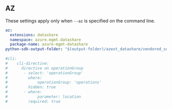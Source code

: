 ## AZ

These settings apply only when `--az` is specified on the command line.

``` yaml $(az)
az:
  extensions: datashare
  namespace: azure.mgmt.datashare
  package-name: azure-mgmt-datashare
python-sdk-output-folder: "$(output-folder)/azext_datashare/vendored_sdks/datashare"
  
#cli:
#    cli-directive:
#      directive on operationGroup
#       - select: 'operationGroup'
#         where:
#             operationGroup: 'operations'
#         hidden: true
#       - where:
#             parameter: location
#         required: true

```
